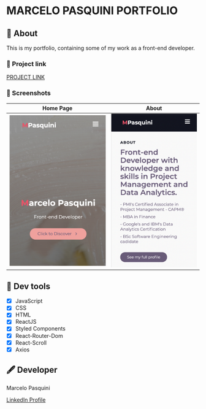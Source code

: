 # MARCELO PASQUINI PORTFOLIO


## 🎨 About

This is my portfolio, containing some of my work as a front-end developer.


### 📱 Project link

[PROJECT LINK](https://mpasquini.com/)


### 📸 Screenshots

Home Page             |  About   
:-------------------------:|:-------------------------: 
![ Home Page](https://raw.githubusercontent.com/MarceloPasquiniB/react-mpasquini-potfolio/main/screenshots/landing.png)  |  ![ About](https://raw.githubusercontent.com/MarceloPasquiniB/react-mpasquini-potfolio/main/screenshots/home.png)  


## 🔧 Dev tools

-	[X] JavaScript
-	[X] CSS
-	[X] HTML
-	[X] ReactJS
-	[X] Styled Components
-	[X] React-Router-Dom
-	[X] React-Scroll
-	[X] Axios

## 🖋 Developer

Marcelo Pasquini

[LinkedIn Profile](https://www.linkedin.com/in/mpbrazil/)
